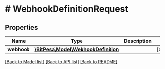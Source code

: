 # # WebhookDefinitionRequest

## Properties

Name | Type | Description | Notes
------------ | ------------- | ------------- | -------------
**webhook** | [**\BitPesa\Model\WebhookDefinition**](WebhookDefinition.md) |  | [optional] 

[[Back to Model list]](../../README.md#documentation-for-models) [[Back to API list]](../../README.md#documentation-for-api-endpoints) [[Back to README]](../../README.md)



